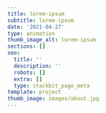 ```yaml
---
title: lorem-ipsum
subtitle: lorem-ipsum
date: '2021-04-27'
type: animation
thumb_image_alt: lorem-ipsum
sections: []
seo:
  title: ''
  description: ''
  robots: []
  extra: []
  type: stackbit_page_meta
template: project
thumb_image: images/about.jpg
---
```


